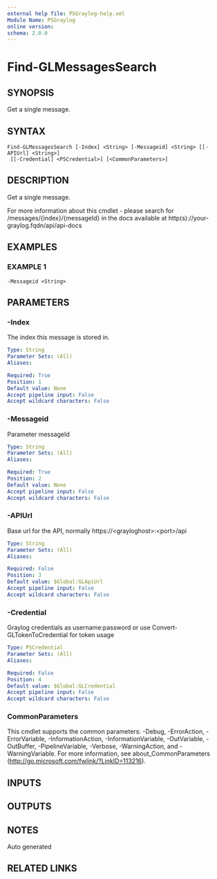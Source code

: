 ```yaml
---
external help file: PSGraylog-help.xml
Module Name: PSGraylog
online version:
schema: 2.0.0
---
```


# Find-GLMessagesSearch

## SYNOPSIS
Get a single message.

## SYNTAX

```
Find-GLMessagesSearch [-Index] <String> [-Messageid] <String> [[-APIUrl] <String>]
 [[-Credential] <PSCredential>] [<CommonParameters>]
```

## DESCRIPTION
Get a single message.


For more information about this cmdlet - please search for /messages/{index}/{messageId} in the docs available at http(s)://your-graylog.fqdn/api/api-docs

## EXAMPLES

### EXAMPLE 1
```
-Messageid <String>
```

## PARAMETERS

### -Index
The index this message is stored in.

```yaml
Type: String
Parameter Sets: (All)
Aliases:

Required: True
Position: 1
Default value: None
Accept pipeline input: False
Accept wildcard characters: False
```

### -Messageid
Parameter messageId

```yaml
Type: String
Parameter Sets: (All)
Aliases:

Required: True
Position: 2
Default value: None
Accept pipeline input: False
Accept wildcard characters: False
```

### -APIUrl
Base url for the API, normally https://\<grayloghost\>:\<port\>/api

```yaml
Type: String
Parameter Sets: (All)
Aliases:

Required: False
Position: 3
Default value: $Global:GLApiUrl
Accept pipeline input: False
Accept wildcard characters: False
```

### -Credential
Graylog credentials as username:password or use Convert-GLTokenToCredential for token usage

```yaml
Type: PSCredential
Parameter Sets: (All)
Aliases:

Required: False
Position: 4
Default value: $Global:GLCredential
Accept pipeline input: False
Accept wildcard characters: False
```

### CommonParameters
This cmdlet supports the common parameters: -Debug, -ErrorAction, -ErrorVariable, -InformationAction, -InformationVariable, -OutVariable, -OutBuffer, -PipelineVariable, -Verbose, -WarningAction, and -WarningVariable.
For more information, see about_CommonParameters (http://go.microsoft.com/fwlink/?LinkID=113216).

## INPUTS

## OUTPUTS

## NOTES
Auto generated

## RELATED LINKS
